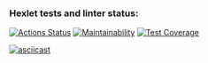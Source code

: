 ### Hexlet tests and linter status:
[![Actions Status](https://github.com/c0rnoTa/frontend-project-46/actions/workflows/hexlet-check.yml/badge.svg)](https://github.com/c0rnoTa/frontend-project-46/actions)
[![Maintainability](https://api.codeclimate.com/v1/badges/3a2cbf12eabe0fcc1378/maintainability)](https://codeclimate.com/github/c0rnoTa/frontend-project-46/maintainability)
[![Test Coverage](https://api.codeclimate.com/v1/badges/3a2cbf12eabe0fcc1378/test_coverage)](https://codeclimate.com/github/c0rnoTa/frontend-project-46/test_coverage)

[![asciicast](https://asciinema.org/a/pdqEddzfdDvZAP65OwI6L2dgb.svg)](https://asciinema.org/a/pdqEddzfdDvZAP65OwI6L2dgb)